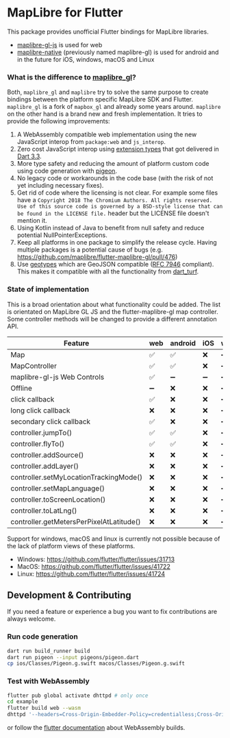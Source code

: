 # MapLibre for Flutter

This package provides unofficial Flutter bindings for MapLibre libraries.

- [maplibre-gl-js](https://github.com/maplibre/maplibre-gl-js) is used for web
- [maplibre-native](https://github.com/maplibre/maplibre-native) (previously
  named maplibre-gl) is used for android and in the future for iOS,
  windows, macOS and Linux

### What is the difference to [maplibre_gl](https://pub.dev/packages/maplibre_gl)?

Both, `maplibre_gl` and `maplibre` try to solve the same purpose to create
bindings between the
platform specific MapLibre SDK and Flutter. `maplibre_gl` is a fork
of `mapbox_gl` and already some
years around. `maplibre` on the other hand is a brand new and fresh
implementation. It tries to
provide the following improvements:

1. A WebAssembly compatible web implementation using the new JavaScript interop
   from `package:web`
   and `js_interop`.
2. Zero cost JavaScript interop
   using [extension types](https://dart.dev/language/extension-types)
   that got delivered
   in [Dart 3.3](https://medium.com/dartlang/dart-3-3-325bf2bf6c13).
3. More type safety and reducing the amount of platform custom code using code
   generation with [pigeon](https://pub.dev/packages/pigeon).
4. No legacy code or workarounds in the code base (with the risk of not yet
   including necessary
   fixes).
5. Get rid of code where the licensing is not clear. For example some files
   have
   a `Copyright 2018 The Chromium Authors. All rights reserved. Use of this source code is governed by a BSD-style license that can be found in the LICENSE file.`
   header but the LICENSE file doesn't mention it.
6. Using Kotlin instead of Java to benefit from null safety and reduce potential
   NullPointerExceptions.
7. Keep all platforms in one package to simplify the release cycle. Having
   multiple packages is a potential cause of bugs (e.g.
   https://github.com/maplibre/flutter-maplibre-gl/pull/476)
8. Use [geotypes](https://pub.dev/packages/geotypes) which are
   GeoJSON compatible
   ([RFC 7946](https://datatracker.ietf.org/doc/html/rfc7946) compliant). This
   makes it compatible with all the functionality
   from [dart_turf](https://pub.dev/packages/turf).

### State of implementation

This is a broad orientation about what functionality could be added. The list
is orientated on MapLibre GL JS and the flutter-maplibre-gl map controller.
Some controller methods will be changed to provide a different annotation API.

| Feature                                  | web | android | iOS | windows | macOS | linux |
|------------------------------------------|-----|---------|-----|---------|-------|-------|
| Map                                      | ✅   | ✅       | ❌   | ➖       | ➖     | ➖     |
| MapController                            | ✅   | ✅       | ❌   | ➖       | ➖     | ➖     |
| maplibre-gl-js Web Controls              | ✅   | ➖       | ➖   | ➖       | ➖     | ➖     |
| Offline                                  | ➖   | ❌       | ❌   | ➖       | ➖     | ➖     |
| click callback                           | ✅   | ❌       | ❌   | ➖       | ➖     | ➖     |
| long click callback                      | ❌   | ❌       | ❌   | ➖       | ➖     | ➖     |
| secondary click callback                 | ✅   | ❌       | ❌   | ➖       | ➖     | ➖     |
| controller.jumpTo()                      | ✅   | ✅       | ❌   | ➖       | ➖     | ➖     |
| controller.flyTo()                       | ✅   | ✅       | ❌   | ➖       | ➖     | ➖     |
| controller.addSource()                   | ❌   | ❌       | ❌   | ➖       | ➖     | ➖     |
| controller.addLayer()                    | ❌   | ❌       | ❌   | ➖       | ➖     | ➖     |
| controller.setMyLocationTrackingMode()   | ❌   | ❌       | ❌   | ➖       | ➖     | ➖     |
| controller.setMapLanguage()              | ❌   | ❌       | ❌   | ➖       | ➖     | ➖     |
| controller.toScreenLocation()            | ❌   | ❌       | ❌   | ➖       | ➖     | ➖     |
| controller.toLatLng()                    | ❌   | ❌       | ❌   | ➖       | ➖     | ➖     |
| controller.getMetersPerPixelAtLatitude() | ❌   | ❌       | ❌   | ➖       | ➖     | ➖     |

Support for windows, macOS and linux is currently not possible because of the
lack of platform views of these platforms.

- Windows: https://github.com/flutter/flutter/issues/31713
- MacOS: https://github.com/flutter/flutter/issues/41722
- Linux: https://github.com/flutter/flutter/issues/41724

## Development & Contributing

If you need a feature or experience a bug you want to fix contributions are
always welcome.

### Run code generation

```bash
dart run build_runner build
dart run pigeon --input pigeons/pigeon.dart 
cp ios/Classes/Pigeon.g.swift macos/Classes/Pigeon.g.swift
```

### Test with WebAssembly

```bash
flutter pub global activate dhttpd # only once
cd example
flutter build web --wasm
dhttpd '--headers=Cross-Origin-Embedder-Policy=credentialless;Cross-Origin-Opener-Policy=same-origin' --path=build/web
```

or follow
the [flutter documentation](https://docs.flutter.dev/platform-integration/web/wasm#serving-wasm-locally)
about WebAssembly builds.